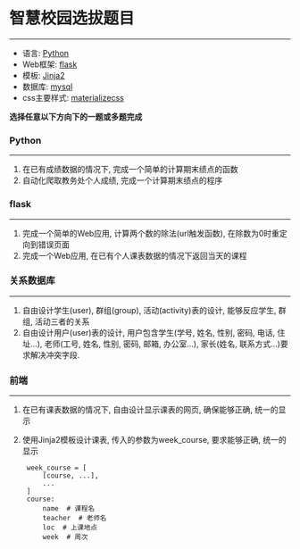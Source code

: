 
# 智慧校园选拔题目 #
----------------------------------
- 语言: [Python](https://docs.python.org/3/)
- Web框架: [flask](http://flask.pocoo.org/docs/0.12/)
- 模板: [Jinja2](http://jinja.pocoo.org/docs/2.10/)
- 数据库: [mysql](https://dev.mysql.com/doc/refman/5.7/en/)
- css主要样式: [materializecss](http://materializecss.com/)

__选择任意以下方向下的一题或多题完成__
### Python ###
----------------------------------

1. 在已有成绩数据的情况下, 完成一个简单的计算期末绩点的函数
2. 自动化爬取教务处个人成绩, 完成一个计算期末绩点的程序


### flask ###
----------------------------------


1. 完成一个简单的Web应用, 计算两个数的除法(url触发函数), 在除数为0时重定向到错误页面
2. 完成一个Web应用, 在已有个人课表数据的情况下返回当天的课程

### 关系数据库 ###
-----------------------------------
1. 自由设计学生(user), 群组(group), 活动(activity)表的设计, 能够反应学生, 群组, 活动三者的关系
2. 自由设计用户(user)表的设计, 用户包含学生(学号, 姓名, 性别, 密码, 电话, 住址...), 老师(工号, 姓名, 性别, 密码, 邮箱, 办公室...), 家长(姓名, 联系方式...)要求解决冲突字段.

### 前端 ###
------------------------------------
1. 在已有课表数据的情况下, 自由设计显示课表的网页, 确保能够正确, 统一的显示
2. 使用Jinja2模板设计课表, 传入的参数为week_course, 要求能够正确, 统一的显示

        week_course = [
            [course, ...],
            ...
        ]
        course:
            name  # 课程名
            teacher  # 老师名
            loc  # 上课地点
            week  # 周次
